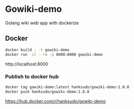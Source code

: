 # Gowiki-demo

Golang wiki web app with dockerize

## Docker

```bash
docker build . -t gowiki-demo
docker run -it --rm -p 8000:8000 gowiki-demo
```

http://localhost:8000


### Publish to docker hub

```bash
docker tag gowiki-demo:latest hanksudo/gowiki-demo:1.0.0
docker push hanksudo/gowiki-demo:1.0.0
```

https://hub.docker.com/r/hanksudo/gowiki-demo